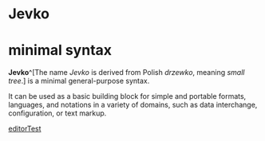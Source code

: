 <style>
  #jevkoEditor, #jsonEditor {
    width: 50%;
    margin: auto;
  }
  #jsonEditor::before {
    content: 'JSON';
  }
  #jevkoEditor::before {
    content: 'Jevko';
  }
</style>

# Jevko

<h1>minimal syntax</h1>

**Jevko**^[The name *Jevko* is derived from Polish *drzewko*, meaning *small tree*.] is a minimal general-purpose syntax.

It can be used as a basic building block for simple and portable formats, languages, and notations in a variety of domains, such as data interchange, configuration, or text markup.

[editorTest](editorTest.md)